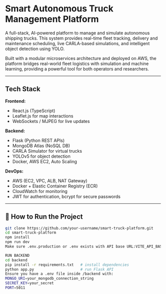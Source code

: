 # Smart Autonomous Truck Management Platform

A full-stack, AI-powered platform to manage and simulate autonomous shipping trucks. This system provides real-time fleet tracking, delivery and maintenance scheduling, live CARLA-based simulations, and intelligent object detection using YOLO.

Built with a modular microservices architecture and deployed on AWS, the platform bridges real-world fleet logistics with simulation and machine learning, providing a powerful tool for both operators and researchers.

---

## Tech Stack

**Frontend:**
- React.js (TypeScript)
- Leaflet.js for map interactions
- WebSockets / MJPEG for live updates

**Backend:**
- Flask (Python REST APIs)
- MongoDB Atlas (NoSQL DB)
- CARLA Simulator for virtual trucks
- YOLOv5 for object detection
- Docker, AWS EC2, Auto Scaling

**DevOps:**
- AWS (EC2, VPC, ALB, NAT Gateway)
- Docker + Elastic Container Registry (ECR)
- CloudWatch for monitoring
- JWT for authentication, bcrypt for secure passwords

---

## 🚀 How to Run the Project
```bash
git clone https://github.com/your-username/smart-truck-platform.git
cd smart-truck-platform
npm install
npm run dev
Make sure .env.production or .env exists with API base URL:VITE_API_BASE_URL=http://localhost:

RUN BACKEND
cd backend
pip install -r requirements.txt   # install dependencies
python app.py                     # run Flask API
Ensure you have a .env file inside /backend with:
MONGO_URI=your_mongodb_connection_string
SECRET_KEY=your_secret
PORT=5011
